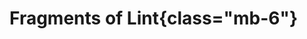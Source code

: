 
# Fragments of Lint{class="mb-6"}

<script setup lang="ts">
import {data} from './posts.data.ts';
import BlogPostCard from "./components/BlogPostCard.vue";

const postData = data.sort((a, b) => -a.frontmatter.date.localeCompare(b.frontmatter.date))
</script>

<BlogPostCard
    v-for="post in postData" :key="post.url"
    :title="post.frontmatter.title"
    :date="post.frontmatter.date"
    :description="post.frontmatter.description"
    :tags="post.frontmatter.tags"
    :link="post.url"/>
